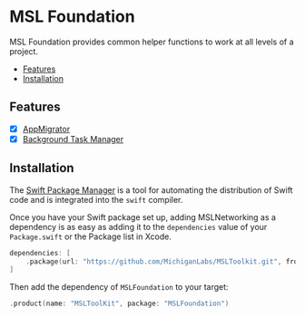 # MSL Foundation

MSL Foundation provides common helper functions to work at all levels of a project.
* [Features](#features)
* [Installation](#installation)

## Features
* [x] [AppMigrator](./documentation/app_migrator.md)
* [x] [Background Task Manager](./documentation/background_task_manager.md)

## Installation

The [Swift Package Manager](https://swift.org/package-manager/) is a tool for automating the distribution of Swift code and is integrated into the `swift` compiler.

Once you have your Swift package set up, adding MSLNetworking as a dependency is as easy as adding it to the `dependencies` value of your `Package.swift` or the Package list in Xcode.

```swift
dependencies: [
    .package(url: "https://github.com/MichiganLabs/MSLToolkit.git", from: "0.0.1")
]
```

Then add the dependency of `MSLFoundation` to your target:

```swift
.product(name: "MSLToolKit", package: "MSLFoundation")
```
